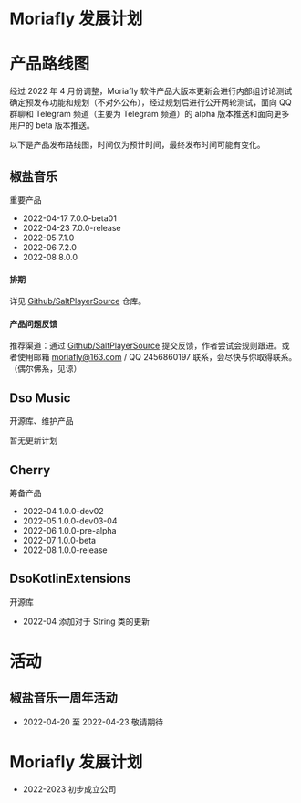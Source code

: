 # Moriafly 发展计划

# 产品路线图

经过 2022 年 4 月份调整，Moriafly 软件产品大版本更新会进行内部组讨论测试确定预发布功能和规划（不对外公布），经过规划后进行公开两轮测试，面向 QQ 群聊和 Telegram 频道（主要为 Telegram 频道）的 alpha 版本推送和面向更多用户的 beta 版本推送。

以下是产品发布路线图，时间仅为预计时间，最终发布时间可能有变化。

## 椒盐音乐

重要产品

- 2022-04-17 7.0.0-beta01
- 2022-04-23 7.0.0-release
- 2022-05 7.1.0
- 2022-06 7.2.0
- 2022-08 8.0.0

#### 排期

详见 [Github/SaltPlayerSource](https://github.com/Moriafly/SaltPlayerSource/issues) 仓库。

#### 产品问题反馈

推荐渠道：通过 [Github/SaltPlayerSource](https://github.com/Moriafly/SaltPlayerSource/issues) 提交反馈，作者尝试会规则跟进。或者使用邮箱 moriafly@163.com / QQ 2456860197 联系，会尽快与你取得联系。（偶尔佛系，见谅）

## Dso Music

开源库、维护产品

暂无更新计划

## Cherry

筹备产品

- 2022-04 1.0.0-dev02
- 2022-05 1.0.0-dev03-04 
- 2022-06 1.0.0-pre-alpha
- 2022-07 1.0.0-beta
- 2022-08 1.0.0-release

## DsoKotlinExtensions

开源库

- 2022-04 添加对于 String 类的更新

# 活动

## 椒盐音乐一周年活动

- 2022-04-20 至 2022-04-23 敬请期待

# Moriafly 发展计划

- 2022-2023 初步成立公司